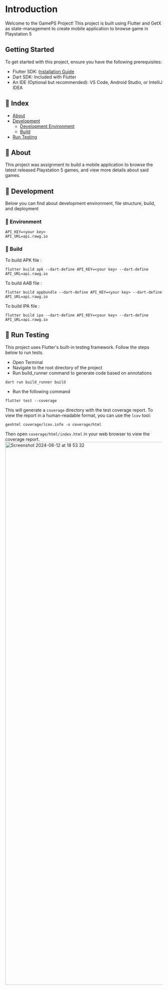 # Introduction
Welcome to the GamePS Project! This project is built using Flutter and GetX as state-management to create mobile application to browse game in Playstation 5

## Getting Started
To get started with this project, ensure you have the following prerequisites:
- Flutter SDK: [Installation Guide](https://flutter.dev/docs/get-started/install)
- Dart SDK: Included with Flutter
- An IDE (Optional but recommended): VS Code, Android Studio, or IntelliJ IDEA

## :ledger: Index

- [About](#beginner-about)
- [Development](#wrench-development)
  - [Development Environment](#nut_and_bolt-environment)
  - [Build](#hammer-build)
- [Run Testing](#mag_right-run-testing)

## :beginner: About

This project  was assignment to build a mobile application to browse the latest released Playstation 5 games, and view more details about said games.

## :wrench: Development

Below you can find about development environment, file structure, build, and deployment

### :nut_and_bolt: Environment

```  
API_KEY=<your key>
API_URL=api.rawg.io  
```  

### :hammer: Build

To build APK file :

```  
flutter build apk --dart-define API_KEY=<your key> --dart-define API_URL=api.rawg.io 
```  

To build AAB file :

```   
flutter build appbundle --dart-define API_KEY=<your key> --dart-define API_URL=api.rawg.io  
```  

To build IPA file :

```  
flutter build ipa --dart-define API_KEY=<your key> --dart-define API_URL=api.rawg.io
```    

## :mag_right: Run Testing

This project uses Flutter's built-in testing framework. Follow the steps below to run tests.

- Open Terminal
- Navigate to the root directory of the project
- Run build_runner command to generate code based on annotations
```
dart run build_runner build
```  
- Run the following command
```
flutter test --coverage
```  
This will generate a `coverage` directory with the test coverage report. To view the report in a human-readable format, you can use the `lcov` tool:
```
genhtml coverage/lcov.info -o coverage/html
``` 
Then open `coverage/html/index.html` in your web browser to view the coverage report.
<img width="1728" alt="Screenshot 2024-06-12 at 18 53 32" src="https://github.com/rafeyosa/gameps/assets/67069286/06432db8-ffda-4eed-a198-c698e2fb7ad3">

